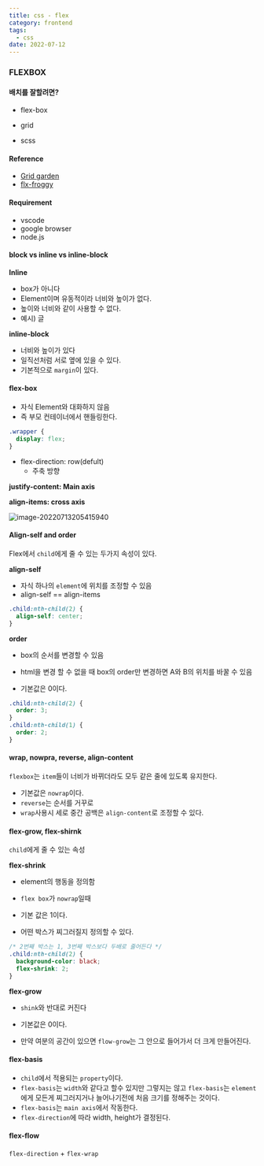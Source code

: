 ```yaml
---
title: css - flex
category: frontend
tags:
  - css
date: 2022-07-12
---
```


### FLEXBOX

#### 배치를 잘할려면?

- flex-box
- grid

- scss

#### Reference

- [Grid garden](https://cssgridgarden.com/#ko)
- [flx-froggy](https://flexboxfroggy.com/#ko)

#### Requirement

- vscode
- google browser
- node.js

#### block vs inline vs inline-block

**Inline**

- box가 아니다
- Element이며 유동적이라 너비와 높이가 없다.
- 높이와 너비와 같이 사용할 수 없다.
- 예시) 글

**inline-block**

- 너비와 높이가 있다
- 일직선처럼 서로 옆에 있을 수 있다.
- 기본적으로 `margin`이 있다.

#### flex-box

- 자식 Element와 대화하지 않음
- 즉 부모 컨테이너에서 핸들링한다.

```css
.wrapper {
  display: flex;
}
```

- flex-direction: row(defult)
  - 주축 방향

**justify-content: Main axis**

**align-items: cross axis**

![image-20220713205415940](../../../assets/images/posts/2022-07-12-post-scss-1/image-20220713205415940.png)

#### Align-self and order

Flex에서 `child`에게 줄 수 있는 두가지 속성이 있다.

**align-self**

- 자식 하나의 `element`에 위치를 조정할 수 있음
- align-self == align-items

```css
.child:nth-child(2) {
  align-self: center;
}
```

**order**

- box의 순서를 변경할 수 있음

- html을 변경 할 수 없을 때 box의 order만 변경하면 A와 B의 위치를 바꿀 수 있음
- 기본값은 0이다.

```css
.child:nth-child(2) {
  order: 3;
}
.child:nth-child(1) {
  order: 2;
}
```

#### wrap, nowpra, reverse, align-content

`flexbox`는 `item`들이 너비가 바뀌더라도 모두 같은 줄에 있도록 유지한다.

- 기본값은 `nowrap`이다.
- `reverse`는 순서를 거꾸로
- `wrap`사용시 세로 중간 공백은 `align-content`로 조정할 수 있다.

#### flex-grow, flex-shirnk

`child`에게 줄 수 있는 속성

**flex-shrink**

- element의 행동을 정의함
- `flex box`가 `nowrap`일때
- 기본 값은 1이다.

- 어떤 박스가 찌그러질지 정의할 수 있다.

```css
/* 2번째 박스는 1, 3번째 박스보다 두배로 줄어든다 */
.child:nth-child(2) {
  background-color: black;
  flex-shrink: 2;
}
```

**flex-grow**

- `shink`와 반대로 커진다

- 기본값은 0이다.
- 만약 여분의 공간이 있으면 `flow-grow`는 그 안으로 들어가서 더 크게 만들어진다.

#### flex-basis

- `child`에서 적용되는 `property`이다.
- `flex-basis`는 `width`와 같다고 할수 있지만 그렇지는 않고 `flex-basis`는 `element`에게 모든게 찌그러지거나 늘어나기전에 처음 크기를 정해주는 것이다.
- `flex-basis`는 `main axis`에서 작동한다.
- `flex-direction`에 따라 width, height가 결정된다.

#### flex-flow

`flex-direction` + `flex-wrap`
